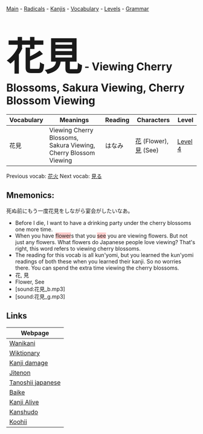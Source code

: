 <style> bigfont {font-size: 100px}</style>
[Main](../README.md) -
[Radicals](../radicals.md) -
[Kanjis](../kanjis.md) -
[Vocabulary](../vocabulary.md) -
[Levels](../levels.md) -
[Grammar](../grammar.md)
# <bigfont> 花見</bigfont> - Viewing Cherry Blossoms, Sakura Viewing, Cherry Blossom Viewing 

| Vocabulary | Meanings | Reading | Characters | Level |
| --- | --- | --- | --- | --- |
| 花見 | Viewing Cherry Blossoms, Sakura Viewing, Cherry Blossom Viewing | はなみ |  [花](../kanjis/花.md) (Flower), [見](../kanjis/見.md) (See) | [Level 4](../levels/wk_level4.md) |

Previous vocab: [花火](花火.md) Next vocab: [見る](見る.md) 

## Mnemonics:
死ぬ前にもう一度花見をしながら宴会がしたいなあ。
* Before I die, I want to have a drinking party under the cherry blossoms one more time.
* When you have <span style="background-color:#ffcccb"> flower</span>s that you <span style="background-color:#ffcccb"> see</span> you are viewing flowers. But not just any flowers. What flowers do Japanese people love viewing? That's right, this word refers to viewing cherry blossoms.
* The reading for this vocab is all kun'yomi, but you learned the kun'yomi readings of both these when you learned their kanji. So no worries there. You can spend the extra time viewing the cherry blossoms.
* 花, 見
* Flower, See
* [sound:花見_b.mp3]
* [sound:花見_g.mp3]


## Links 

| Webpage |
| --- |
| [Wanikani          ](https://www.wanikani.com/kanji/花見) |
| [Wiktionary        ](https://en.wiktionary.org/wiki/花見) |
| [Kanji damage      ](http://www.kanjidamage.com/kanji/search?utf8=✓&q=花見) |
| [Jitenon           ](https://jitenon.com/kanji/花見) |
| [Tanoshii japanese ](https://www.tanoshiijapanese.com/dictionary/kanji.cfm?k=花見) |
| [Baike             ](https://baike.baidu.com/item/花見) |
| [Kanji Alive       ](https://app.kanjialive.com/花見) |
| [Kanshudo          ](https://www.kanshudo.com/searchmn?q=花見) |
| [Koohii            ](https://kanji.koohii.com/study/kanji/花見) |
